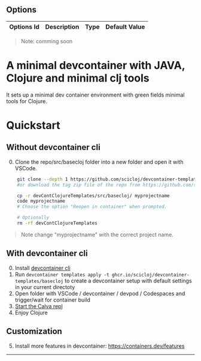 


## Options

| Options Id | Description | Type | Default Value |
|-----|-----|-----|-----|

>Note: comming soon 

# A minimal devcontainer with JAVA, Clojure and minimal clj tools

It sets up a minimal dev container environment with green fields minimal tools for Clojure.

# Quickstart

## Without devcontainer cli

0. Clone the repo/src/basecloj folder into a new folder and open it with VSCode.

```bash
    git clone --depth 1 https://github.com/scicloj/devcontainer-templates.git devContClojureTemplates
    #or download the tag zip file of the repo from https://github.com/scicloj/devcontainer-templates/tags

    cp -r devContClojureTemplates/src/basecloj/ myprojectname
    code myprojectname
    # Choose the option "Reopen in container" when prompted.

    # Optionally
    rm -rf devContClojureTemplates
```
> Note change "myprojectname" with the correct project name.


## With devcontainer cli

0. Install [devcontainer cli](https://github.com/devcontainers/cli)
1. Run `devcontainer templates apply -t ghcr.io/scicloj/devcontainer-templates/basecloj` to create a devcontainer setup
   with default settings in your current directoty
2. Open folder with VSCode / devcontainer / devpod / Codespaces and trigger/wait for container build
3. [Start the Calva repl](https://calva.io/getting-started/)
4. Enjoy Clojure

## Customization
5. Install more features in devcontainer: https://containers.dev/features

---
